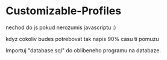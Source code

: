 ﻿# Customizable-Profiles
 
nechod do js pokud nerozumis javascriptu :)

kdyz cokoliv budes potrebovat tak napis 90% casu ti pomuzu

Importuj "database.sql" do oblibeneho programu na databaze.
